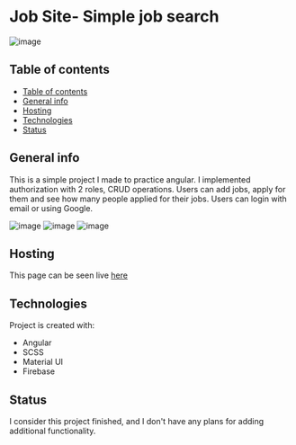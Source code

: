 # Job Site- Simple job search

![image](https://user-images.githubusercontent.com/51713265/223383515-95e079f6-afb1-48a4-9e67-a46597ca7b5b.png)

## Table of contents


  - [Table of contents](#table-of-contents)
  - [General info](#general-info)
  - [Hosting](#hosting)
  - [Technologies](#technologies)
  - [Status](#status)

## General info

This is a simple project I made to practice angular. I implemented authorization with 2 roles, CRUD operations. Users can add jobs, apply for them and see how many people applied for their jobs. Users can login with email or using Google.

![image](https://user-images.githubusercontent.com/51713265/223383402-bc84c7df-09ba-4952-bb11-0add75d91257.png)
![image](https://user-images.githubusercontent.com/51713265/223383653-0351d948-6d24-4114-8f6c-415698591c2e.png)
![image](https://user-images.githubusercontent.com/51713265/223383725-2c99e5d7-762b-4f42-bf70-09eb7914be02.png)

## Hosting

This page can be seen live [here](https://job-site-dc6be.web.app/)

## Technologies

Project is created with:

- Angular
- SCSS
- Material UI
- Firebase

## Status

I consider this project finished, and I don't have any plans for adding additional functionality.
